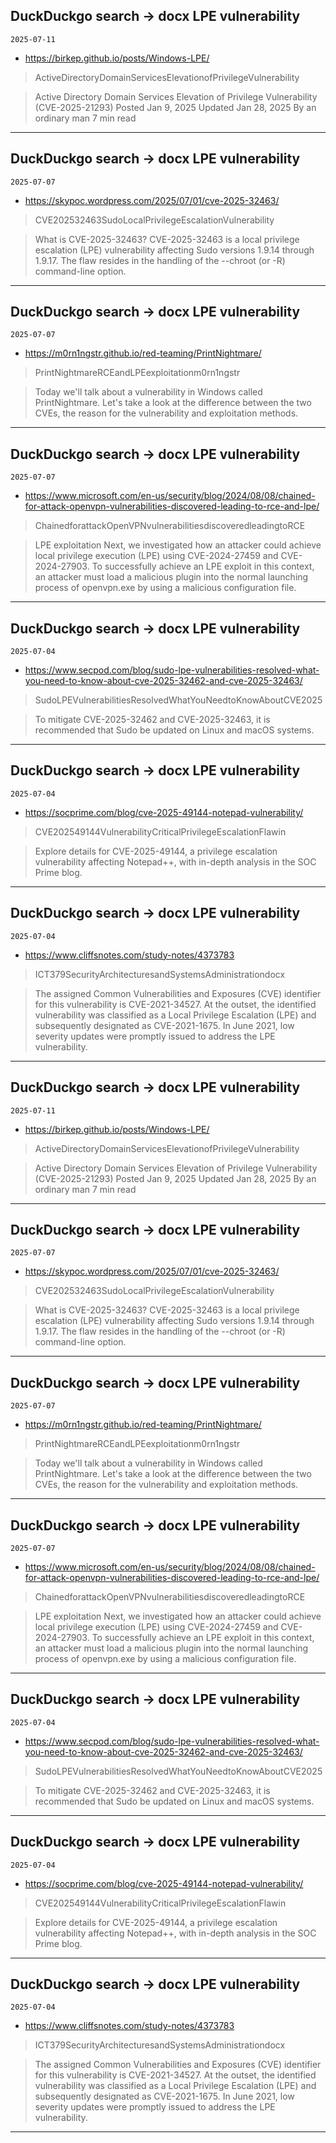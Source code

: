 ## DuckDuckgo search -> docx LPE vulnerability
`2025-07-11`

* https://birkep.github.io/posts/Windows-LPE/

<blockquote>
 ActiveDirectoryDomainServicesElevationofPrivilegeVulnerability
</blockquote>
<blockquote>
Active Directory Domain Services Elevation of Privilege Vulnerability (CVE-2025-21293) Posted Jan 9, 2025 Updated Jan 28, 2025 By an ordinary man 7 min read
</blockquote>

---

## DuckDuckgo search -> docx LPE vulnerability
`2025-07-07`

* https://skypoc.wordpress.com/2025/07/01/cve-2025-32463/

<blockquote>
 CVE202532463SudoLocalPrivilegeEscalationVulnerability
</blockquote>
<blockquote>
What is CVE-2025-32463? CVE-2025-32463 is a local privilege escalation (LPE) vulnerability affecting Sudo versions 1.9.14 through 1.9.17. The flaw resides in the handling of the --chroot (or -R) command-line option.
</blockquote>

---

## DuckDuckgo search -> docx LPE vulnerability
`2025-07-07`

* https://m0rn1ngstr.github.io/red-teaming/PrintNightmare/

<blockquote>
 PrintNightmareRCEandLPEexploitationm0rn1ngstr
</blockquote>
<blockquote>
Today we'll talk about a vulnerability in Windows called PrintNightmare. Let's take a look at the difference between the two CVEs, the reason for the vulnerability and exploitation methods.
</blockquote>

---

## DuckDuckgo search -> docx LPE vulnerability
`2025-07-07`

* https://www.microsoft.com/en-us/security/blog/2024/08/08/chained-for-attack-openvpn-vulnerabilities-discovered-leading-to-rce-and-lpe/

<blockquote>
 ChainedforattackOpenVPNvulnerabilitiesdiscoveredleadingtoRCE
</blockquote>
<blockquote>
LPE exploitation Next, we investigated how an attacker could achieve local privilege execution (LPE) using CVE-2024-27459 and CVE-2024-27903. To successfully achieve an LPE exploit in this context, an attacker must load a malicious plugin into the normal launching process of openvpn.exe by using a malicious configuration file.
</blockquote>

---

## DuckDuckgo search -> docx LPE vulnerability
`2025-07-04`

* https://www.secpod.com/blog/sudo-lpe-vulnerabilities-resolved-what-you-need-to-know-about-cve-2025-32462-and-cve-2025-32463/

<blockquote>
 SudoLPEVulnerabilitiesResolvedWhatYouNeedtoKnowAboutCVE2025
</blockquote>
<blockquote>
To mitigate CVE-2025-32462 and CVE-2025-32463, it is recommended that Sudo be updated on Linux and macOS systems.
</blockquote>

---

## DuckDuckgo search -> docx LPE vulnerability
`2025-07-04`

* https://socprime.com/blog/cve-2025-49144-notepad-vulnerability/

<blockquote>
 CVE202549144VulnerabilityCriticalPrivilegeEscalationFlawin
</blockquote>
<blockquote>
Explore details for CVE-2025-49144, a privilege escalation vulnerability affecting Notepad++, with in-depth analysis in the SOC Prime blog.
</blockquote>

---

## DuckDuckgo search -> docx LPE vulnerability
`2025-07-04`

* https://www.cliffsnotes.com/study-notes/4373783

<blockquote>
 ICT379SecurityArchitecturesandSystemsAdministrationdocx
</blockquote>
<blockquote>
The assigned Common Vulnerabilities and Exposures (CVE) identifier for this vulnerability is CVE-2021-34527. At the outset, the identified vulnerability was classified as a Local Privilege Escalation (LPE) and subsequently designated as CVE-2021-1675. In June 2021, low severity updates were promptly issued to address the LPE vulnerability.
</blockquote>

---

## DuckDuckgo search -> docx LPE vulnerability
`2025-07-11`

* https://birkep.github.io/posts/Windows-LPE/

<blockquote>
 ActiveDirectoryDomainServicesElevationofPrivilegeVulnerability
</blockquote>
<blockquote>
Active Directory Domain Services Elevation of Privilege Vulnerability (CVE-2025-21293) Posted Jan 9, 2025 Updated Jan 28, 2025 By an ordinary man 7 min read
</blockquote>

---

## DuckDuckgo search -> docx LPE vulnerability
`2025-07-07`

* https://skypoc.wordpress.com/2025/07/01/cve-2025-32463/

<blockquote>
 CVE202532463SudoLocalPrivilegeEscalationVulnerability
</blockquote>
<blockquote>
What is CVE-2025-32463? CVE-2025-32463 is a local privilege escalation (LPE) vulnerability affecting Sudo versions 1.9.14 through 1.9.17. The flaw resides in the handling of the --chroot (or -R) command-line option.
</blockquote>

---

## DuckDuckgo search -> docx LPE vulnerability
`2025-07-07`

* https://m0rn1ngstr.github.io/red-teaming/PrintNightmare/

<blockquote>
 PrintNightmareRCEandLPEexploitationm0rn1ngstr
</blockquote>
<blockquote>
Today we'll talk about a vulnerability in Windows called PrintNightmare. Let's take a look at the difference between the two CVEs, the reason for the vulnerability and exploitation methods.
</blockquote>

---

## DuckDuckgo search -> docx LPE vulnerability
`2025-07-07`

* https://www.microsoft.com/en-us/security/blog/2024/08/08/chained-for-attack-openvpn-vulnerabilities-discovered-leading-to-rce-and-lpe/

<blockquote>
 ChainedforattackOpenVPNvulnerabilitiesdiscoveredleadingtoRCE
</blockquote>
<blockquote>
LPE exploitation Next, we investigated how an attacker could achieve local privilege execution (LPE) using CVE-2024-27459 and CVE-2024-27903. To successfully achieve an LPE exploit in this context, an attacker must load a malicious plugin into the normal launching process of openvpn.exe by using a malicious configuration file.
</blockquote>

---

## DuckDuckgo search -> docx LPE vulnerability
`2025-07-04`

* https://www.secpod.com/blog/sudo-lpe-vulnerabilities-resolved-what-you-need-to-know-about-cve-2025-32462-and-cve-2025-32463/

<blockquote>
 SudoLPEVulnerabilitiesResolvedWhatYouNeedtoKnowAboutCVE2025
</blockquote>
<blockquote>
To mitigate CVE-2025-32462 and CVE-2025-32463, it is recommended that Sudo be updated on Linux and macOS systems.
</blockquote>

---

## DuckDuckgo search -> docx LPE vulnerability
`2025-07-04`

* https://socprime.com/blog/cve-2025-49144-notepad-vulnerability/

<blockquote>
 CVE202549144VulnerabilityCriticalPrivilegeEscalationFlawin
</blockquote>
<blockquote>
Explore details for CVE-2025-49144, a privilege escalation vulnerability affecting Notepad++, with in-depth analysis in the SOC Prime blog.
</blockquote>

---

## DuckDuckgo search -> docx LPE vulnerability
`2025-07-04`

* https://www.cliffsnotes.com/study-notes/4373783

<blockquote>
 ICT379SecurityArchitecturesandSystemsAdministrationdocx
</blockquote>
<blockquote>
The assigned Common Vulnerabilities and Exposures (CVE) identifier for this vulnerability is CVE-2021-34527. At the outset, the identified vulnerability was classified as a Local Privilege Escalation (LPE) and subsequently designated as CVE-2021-1675. In June 2021, low severity updates were promptly issued to address the LPE vulnerability.
</blockquote>

---

